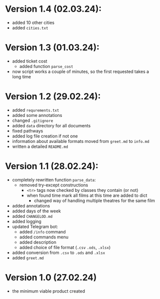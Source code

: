 # Version 1.4 (02.03.24):
- added 10 other cities
- added `cities.txt`

# Version 1.3 (01.03.24):
- added ticket cost
  - added function `parse_cost`
- now script works a couple of minutes, so the first requested takes a long time

# Version 1.2 (29.02.24):
- added `requrements.txt`
- added some annotations
- changed `.gitignore`
- added `data` directory for all documents
- fixed pathways
- added log file creation if not one
- information about available formats moved from `greet.md` to `info.md`
- written a detailed `README.md`


# Version 1.1 (28.02.24):
- completely rewritten function `parse_data`:
  - removed try-except constructions
    - `<tr>` tags now checked by classes they contain (or not)
    - when found time mark all films at this time are added to dict
      - changed way of handling multiple theatres for the same film 
- added annotations
- added days of the week
- added `CHANGELOD.md`
- added logging
- updated Telegram bot:
  - added `/info` command
  - added commands menu
  - added description
  - added choice of file format (`.csv` `.ods`, `.xlsx`)
- added conversion from `.csv` to ``.ods`` and `.xlsx`
- added `greet.md`


# Version 1.0 (27.02.24)
- the minimum viable product created
